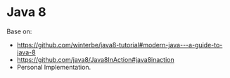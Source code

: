 # Java 8

Base on:  
- https://github.com/winterbe/java8-tutorial#modern-java---a-guide-to-java-8  
- https://github.com/java8/Java8InAction#java8inaction   
- Personal Implementation.  
